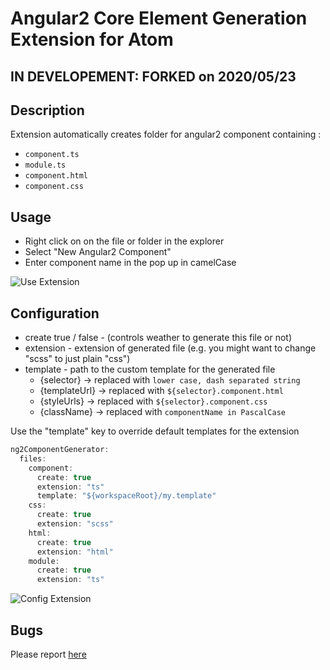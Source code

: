 # Angular2 Core Element Generation Extension for Atom
## IN DEVELOPEMENT: FORKED on 2020/05/23
## Description
Extension automatically creates folder for angular2 component containing :
- `component.ts`
- `module.ts`
- `component.html`
- `component.css`

## Usage

- Right click on on the file or folder in the explorer
- Select "New Angular2 Component"
- Enter component name in the pop up in camelCase

![Use Extension](https://media.giphy.com/media/l3vR4BrhHp3DzihQA/source.gif)

## Configuration
- create true / false - (controls weather to generate this file or not)
- extension - extension of generated file (e.g. you might want to change "scss" to just plain "css")
- template - path to the custom template for the generated file
    - {selector}    -> replaced with `lower case, dash separated string`
    - {templateUrl} -> replaced with `${selector}.component.html`
    - {styleUrls}   -> replaced with `${selector}.component.css`
    - {className}   -> replaced with `componentName in PascalCase`

Use the "template" key to override default templates for the extension

```javascript
ng2ComponentGenerator:
  files:
    component:
      create: true
      extension: "ts"
      template: "${workspaceRoot}/my.template"
    css:
      create: true
      extension: "scss"
    html:
      create: true
      extension: "html"
    module:
      create: true
      extension: "ts"
```
![Config Extension](https://media.giphy.com/media/3oz8xyuAbBHOWJP2Ba/source.gif)

## Bugs

Please report [here](https://github.com/dbaikov/vscode-angular2-component-generator/issues)
